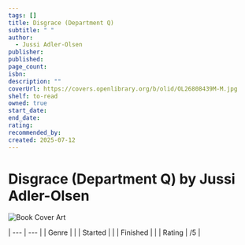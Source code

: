 ```yaml
---
tags: []
title: Disgrace (Department Q)
subtitle: " "
author:
  - Jussi Adler-Olsen
publisher: 
published: 
page_count: 
isbn: 
description: ""
coverUrl: https://covers.openlibrary.org/b/olid/OL26808439M-M.jpg
shelf: to-read
owned: true
start_date: 
end_date: 
rating: 
recommended_by: 
created: 2025-07-12
---
```


# Disgrace (Department Q) by Jussi Adler-Olsen

![Book Cover Art](https://covers.openlibrary.org/b/olid/OL26808439M-M.jpg)


| --- | --- |
| Genre |  |
| Started |  |
| Finished |  |
| Rating | /5 |

